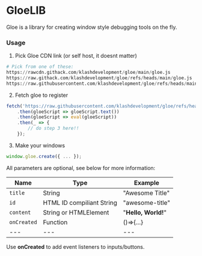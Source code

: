 # GloeLIB
Gloe is a library for creating window style debugging tools on the fly.

### Usage
1. Pick Gloe CDN link (or self host, it doesnt matter)
```py
# Pick from one of these:
https://rawcdn.githack.com/klashdevelopment/gloe/main/gloe.js
https://raw.githack.com/klashdevelopment/gloe/refs/heads/main/gloe.js
https://raw.githubusercontent.com/klashdevelopment/gloe/refs/heads/main/gloe.js
```
2. Fetch gloe to register
```js
fetch('https://raw.githubusercontent.com/klashdevelopment/gloe/refs/heads/main/gloe.js')
    .then(gloeScript => gloeScript.text())
    .then(gloeScript => eval(gloeScript))
    .then(_ => {
        // do step 3 here!!
    });
```
3. Make your windows
```js
window.gloe.create({ ... });
```
All parameters are optional, see below for more information:

| Name | Type | Example |
| --- | --- | --- |
| `title` | String | "Awesome Title" |
| `id` | HTML ID compiliant String | "awesome-title" |
| `content` | String or HTMLElement | "<b>Hello, World!</b>" |
| `onCreated` | Function | ()=>{...} |
| --- | --- | --- |

Use **onCreated** to add event listeners to inputs/buttons.
